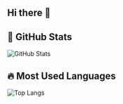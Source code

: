 ## Hi there 👋

## 🚀 GitHub Stats  
![GitHub Stats](https://github-readme-stats.vercel.app/api?username=hikmalafandi&show_icons=true&theme=merko&hide_border=true)  

## 🔥 Most Used Languages  
![Top Langs](https://github-readme-stats.vercel.app/api/top-langs/?username=hikmalafandi&layout=compact&theme=merko&hide_border=true)

<!--
**hikmalafandi/hikmalafandi** is a ✨ _special_ ✨ repository because its `README.md` (this file) appears on your GitHub profile.

Here are some ideas to get you started:

- 🔭 I’m currently working on ...
- 🌱 I’m currently learning ...
- 👯 I’m looking to collaborate on ...
- 🤔 I’m looking for help with ...
- 💬 Ask me about ...
- 📫 How to reach me: ...
- 😄 Pronouns: ...
- ⚡ Fun fact: ...
-->
